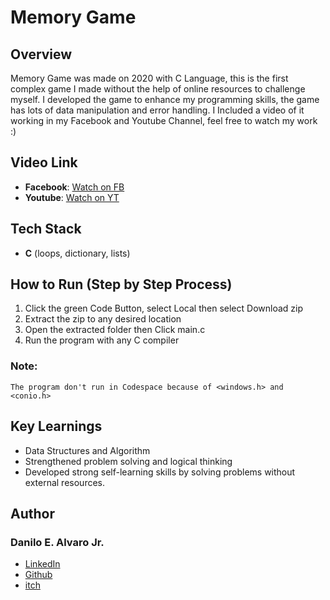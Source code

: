 # Memory Game
## Overview
Memory Game was made on 2020 with C Language, this is the first complex game I made without the help of online resources to challenge myself. I developed the game to enhance my programming skills, the game has lots of data manipulation and error handling. I Included a video of it working in my Facebook and Youtube Channel, feel free to watch my work :)
## Video Link
- **Facebook**: [Watch on FB](https://www.facebook.com/share/v/1C8nAj1dRg/)
- **Youtube**: [Watch on YT](https://www.youtube.com/watch?v=Nl30QI_bVAg)
## Tech Stack
- **C** (loops, dictionary, lists)
## How to Run (Step by Step Process)
1. Click the green Code Button, select Local then select Download zip
2. Extract the zip to any desired location
3. Open the extracted folder then Click main.c
4. Run the program with any C compiler
### Note:         
    The program don't run in Codespace because of <windows.h> and <conio.h>
## Key Learnings
- Data Structures and Algorithm
- Strengthened problem solving and logical thinking
- Developed strong self-learning skills by solving problems without external resources.
## Author
### Danilo E. Alvaro Jr.
- [LinkedIn](https://www.linkedin.com/in/danilo-alvaro-16b17534b/)
- [Github](https://github.com/Dan013577947)
- [itch](https://danilo031717.itch.io/)




